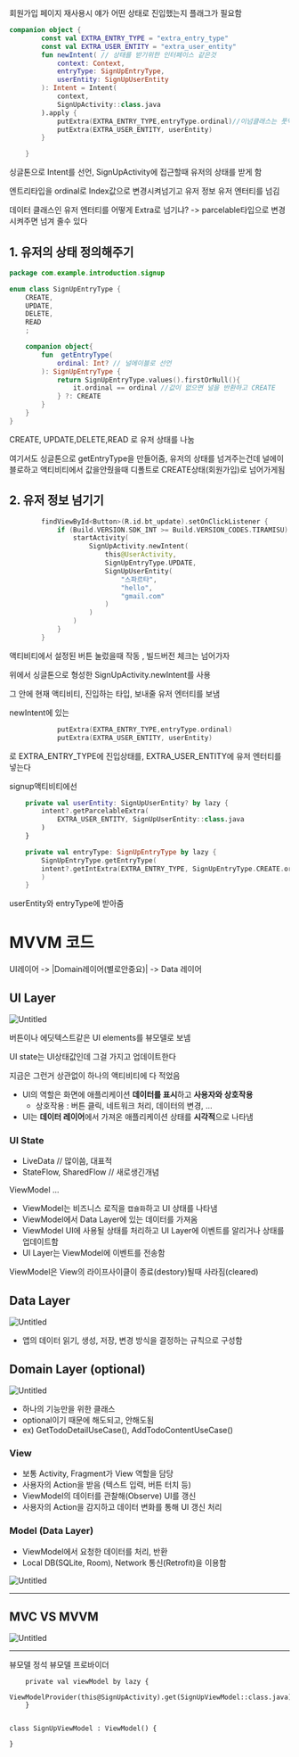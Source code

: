 회원가입 페이지 재사용시 얘가 어떤 상태로 진입했는지 플래그가 필요함

```kotlin
companion object {
        const val EXTRA_ENTRY_TYPE = "extra_entry_type"
        const val EXTRA_USER_ENTITY = "extra_user_entity"
        fun newIntent( // 상태를 받기위한 인터페이스 같은것
            context: Context,
            entryType: SignUpEntryType,
            userEntity: SignUpUserEntity
        ): Intent = Intent(
            context,
            SignUpActivity::class.java
        ).apply {
            putExtra(EXTRA_ENTRY_TYPE,entryType.ordinal)//이넘클래스는 풋엑스트라에 못올림, 그래서 타입을 ordinal로 바꿈 (Index값)
            putExtra(EXTRA_USER_ENTITY, userEntity)
        }

    }
```
싱글톤으로 Intent를 선언, SignUpActivity에 접근할때 유저의 상태를 받게 함

엔트리타입을 ordinal로 Index값으로 변경시켜넘기고 유저 정보 유저 엔터티를 넘김

데이터 클래스인 유저 엔터티를 어떻게 Extra로 넘기냐? -> parcelable타입으로 변경시켜주면 넘겨 줄수 있다

## 1. 유저의 상태 정의해주기
```kotlin
package com.example.introduction.signup

enum class SignUpEntryType {
    CREATE,
    UPDATE,
    DELETE,
    READ
    ;

    companion object{
        fun  getEntryType(
            ordinal: Int? // 널에이블로 선언
        ): SignUpEntryType {
            return SignUpEntryType.values().firstOrNull(){
                it.ordinal == ordinal //값이 없으면 널을 반환하고 CREATE
            } ?: CREATE
        }
    }
}
```
CREATE, UPDATE,DELETE,READ 로 유저 상태를 나눔

여기서도 싱글톤으로 getEntryType을 만들어줌,
유저의 상태를 넘겨주는건데 널에이블로하고 액티비티에서 값을안줬을때 디폴트로 CREATE상태(회원가입)로 넘어가게됨

## 2. 유저 정보 넘기기

```kotlin
        findViewById<Button>(R.id.bt_update).setOnClickListener {
            if (Build.VERSION.SDK_INT >= Build.VERSION_CODES.TIRAMISU) {
                startActivity(
                    SignUpActivity.newIntent(
                        this@UserActivity,
                        SignUpEntryType.UPDATE,
                        SignUpUserEntity(
                            "스파르타",
                            "hello",
                            "gmail.com"
                        )
                    )
                )
            }
        }
```
액티비티에서 설정된 버튼 눌렀을때 작동 , 빌드버전 체크는 넘어가자

위에서 싱글톤으로 형성한 SignUpActivity.newIntent를 사용

그 안에 현재 액티비티, 진입하는 타입, 보내줄 유저 엔터티를 보냄

newIntent에 있는
```kotlin
            putExtra(EXTRA_ENTRY_TYPE,entryType.ordinal)
            putExtra(EXTRA_USER_ENTITY, userEntity)
```
로 EXTRA_ENTRY_TYPE에 진입상태를, EXTRA_USER_ENTITY에 유저 엔터티를 넣는다


signup액티비티에선
```kotlin
    private val userEntity: SignUpUserEntity? by lazy {
        intent?.getParcelableExtra(
            EXTRA_USER_ENTITY, SignUpUserEntity::class.java
        )
    }

    private val entryType: SignUpEntryType by lazy {
        SignUpEntryType.getEntryType(
        intent?.getIntExtra(EXTRA_ENTRY_TYPE, SignUpEntryType.CREATE.ordinal) //Int값을 받는대 ordinal를써서 Index값으로 받음
        )
    }
```
userEntity와 entryType에 받아줌


# MVVM 코드

UI레이어 -> |Domain레이어(별로안중요)| -> Data 레이어

## UI Layer

![Untitled](https://prod-files-secure.s3.us-west-2.amazonaws.com/83c75a39-3aba-4ba4-a792-7aefe4b07895/d80ca783-0b12-4654-ac1f-d5d82ad65749/Untitled.png)

버튼이나 에딧텍스트같은 UI elements를 뷰모델로 보넴

UI state는 UI상태값인데 그걸 가지고 업데이트한다

지금은 그런거 상관없이 하나의 액티비티에 다 적었음

- UI의 역할은 화면에 애플리케이션 **데이터를 표시**하고 **사용자와 상호작용**
    - 상호작용 : 버튼 클릭, 네트워크 처리, 데이터의 변경, …
- UI는 **데이터 레이어**에서 가져온 애플리케이션 상태를 **시각적**으로 나타냄

### UI State

- LiveData // 많이씀, 대표적
- StateFlow, SharedFlow // 새로생긴개념

ViewModel
...

- ViewModel는 비즈니스 로직을 `캡슐화`하고 UI 상태를 나타냄
- ViewModel에서 Data Layer에 있는 데이터를 가져옴
- ViewModel UI에 사용될 상태를 처리하고 UI Layer에 이벤트를 알리거나 상태를 업데이트함
- UI Layer는  ViewModel에 이벤트를 전송함

ViewModel은 View의 라이프사이클이 종료(destory)될때 사라짐(cleared)

## Data Layer

![Untitled](https://prod-files-secure.s3.us-west-2.amazonaws.com/83c75a39-3aba-4ba4-a792-7aefe4b07895/a4d771fe-0b23-4688-87f9-0d792a7c465f/Untitled.png)

- 앱의 데이터 읽기, 생성, 저장, 변경 방식을 결정하는 규칙으로 구성함

## Domain Layer (optional)

![Untitled](https://prod-files-secure.s3.us-west-2.amazonaws.com/83c75a39-3aba-4ba4-a792-7aefe4b07895/72a30ef8-fac2-437c-bf91-85aee853d9f6/Untitled.png)

- 하나의 기능만을 위한 클래스
- optional이기 때문에 해도되고, 안해도됨
- ex) GetTodoDetailUseCase(), AddTodoContentUseCase()

### View

- 보통 Activity, Fragment가 View 역할을 담당
- 사용자의 Action을 받음 (텍스트 입력, 버튼 터치 등)
- ViewModel의 데이터를 관찰해(Observe) UI를 갱신
- 사용자의 Action을 감지하고 데이터 변화를 통해 UI 갱신 처리

### Model (Data Layer)

- ViewModel에서 요청한 데이터를 처리, 반환
- Local DB(SQLite, Room), Network 통신(Retrofit)을 이용함

![Untitled](https://prod-files-secure.s3.us-west-2.amazonaws.com/83c75a39-3aba-4ba4-a792-7aefe4b07895/b4ce2bf2-d3ac-4617-bb3b-8f9a71a2862e/Untitled.png)

---

## MVC VS MVVM

![Untitled](https://prod-files-secure.s3.us-west-2.amazonaws.com/83c75a39-3aba-4ba4-a792-7aefe4b07895/e50a93d9-fc76-4928-bda3-27518165beb6/Untitled.png)

---

뷰모델 정석 뷰모델 프로바이더

```
    private val viewModel by lazy {
        ViewModelProvider(this@SignUpActivity).get(SignUpViewModel::class.java)
    }


class SignUpViewModel : ViewModel() {

}
```
